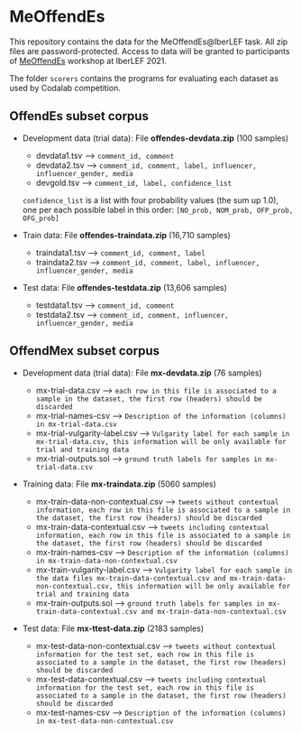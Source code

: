 # MeOffendEs

This repository contains the data for the MeOffendEs@IberLEF task. All zip files are password-protected. Access to data will be granted to participants of [MeOffendEs](https://competitions.codalab.org/competitions/28679) workshop at IberLEF 2021. 

The folder `scorers` contains the programs for evaluating each dataset as used by Codalab competition.

## OffendEs subset corpus

- Development data (trial data): File **offendes-devdata.zip** (100 samples)
  * devdata1.tsv --> `comment_id, comment`
  * devdata2.tsv --> `comment_id, comment, label, influencer, influencer_gender, media`
  * devgold.tsv --> `comment_id, label, confidence_list`
  
  `confidence_list` is a list with four probability values (the sum up 1.0), one per each possible label in this order: `[NO_prob, NOM_prob, OFP_prob, OFG_prob]`

- Train data: File **offendes-traindata.zip** (16,710 samples)
  * traindata1.tsv --> `comment_id, comment, label`
  * traindata2.tsv --> `comment_id, comment, label, influencer, influencer_gender, media`

- Test data: File **offendes-testdata.zip** (13,606 samples)
  * testdata1.tsv --> `comment_id, comment`
  * testdata2.tsv --> `comment_id, comment, influencer, influencer_gender, media`
  
## OffendMex subset corpus

- Development data (trial data): File **mx-devdata.zip** (76 samples)
  * mx-trial-data.csv --> `each row in this file is associated to a sample in the dataset, the first row (headers) should be discarded`
  * mx-trial-names-csv  --> `Description of the information (columns) in mx-trial-data.csv`
  * mx-trial-vulgarity-label.csv  --> `Vulgarity label for each sample in mx-trial-data.csv, this information will be only available for trial and training data`
  * mx-trial-outputs.sol --> `ground truth labels for samples in mx-trial-data.csv`

- Training data: File **mx-traindata.zip** (5060 samples)
  * mx-train-data-non-contextual.csv --> `tweets without contextual information, each row in this file is associated to a sample in the dataset, the first row (headers) should be discarded`
  *  mx-train-data-contextual.csv --> `tweets including contextual information, each row in this file is associated to a sample in the dataset, the first row (headers) should be discarded`
  * mx-train-names-csv  --> `Description of the information (columns) in mx-train-data-non-contextual.csv`
  * mx-train-vulgarity-label.csv  --> `Vulgarity label for each sample in the data files mx-train-data-contextual.csv and mx-train-data-non-contextual.csv, this information will be only available for trial and training data`
  * mx-train-outputs.sol --> `ground truth labels for samples in mx-train-data-contextual.csv and mx-train-data-non-contextual.csv`

- Test data: File **mx-ttest-data.zip** (2183 samples)
  * mx-test-data-non-contextual.csv --> `tweets without contextual information for the test set, each row in this file is associated to a sample in the dataset, the first row (headers) should be discarded`
  *  mx-test-data-contextual.csv --> `tweets including contextual information for the test set, each row in this file is associated to a sample in the dataset, the first row (headers) should be discarded`
  * mx-test-names-csv  --> `Description of the information (columns) in mx-test-data-non-contextual.csv`


